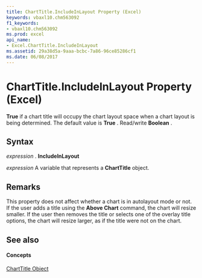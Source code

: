 ```yaml
---
title: ChartTitle.IncludeInLayout Property (Excel)
keywords: vbaxl10.chm563092
f1_keywords:
- vbaxl10.chm563092
ms.prod: excel
api_name:
- Excel.ChartTitle.IncludeInLayout
ms.assetid: 29a38d5a-9aaa-bcbc-7a86-96ce85286cf1
ms.date: 06/08/2017
---
```



# ChartTitle.IncludeInLayout Property (Excel)

 **True** if a chart title will occupy the chart layout space when a chart layout is being determined. The default value is **True** . Read/write **Boolean** .


## Syntax

 _expression_ . **IncludeInLayout**

 _expression_ A variable that represents a **ChartTitle** object.


## Remarks

This property does not affect whether a chart is in autolayout mode or not. If the user adds a title using the  **Above Chart** command, the chart will resize smaller. If the user then removes the title or selects one of the overlay title options, the chart will resize larger, as if the title were not on the chart.


## See also


#### Concepts


[ChartTitle Object](charttitle-object-excel.md)

